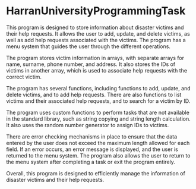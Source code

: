 # HarranUniversityProgrammingTask

This program is designed to store information about disaster victims and their help requests. It allows the user to add, update, and delete victims, as well as add help requests associated with the victims. The program has a menu system that guides the user through the different operations.

The program stores victim information in arrays, with separate arrays for name, surname, phone number, and address. It also stores the IDs of victims in another array, which is used to associate help requests with the correct victim.

The program has several functions, including functions to add, update, and delete victims, and to add help requests. There are also functions to list victims and their associated help requests, and to search for a victim by ID.

The program uses custom functions to perform tasks that are not available in the standard library, such as string copying and string length calculation. It also uses the random number generator to assign IDs to victims.

There are error checking mechanisms in place to ensure that the data entered by the user does not exceed the maximum length allowed for each field. If an error occurs, an error message is displayed, and the user is returned to the menu system. The program also allows the user to return to the menu system after completing a task or exit the program entirely.

Overall, this program is designed to efficiently manage the information of disaster victims and their help requests.
